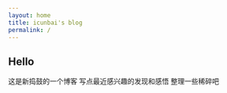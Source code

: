 ```yaml
---
layout: home
title: icunbai's blog
permalink: /
---
```


## Hello

这是新捣鼓的一个博客
写点最近感兴趣的发现和感悟
整理一些稀碎吧
